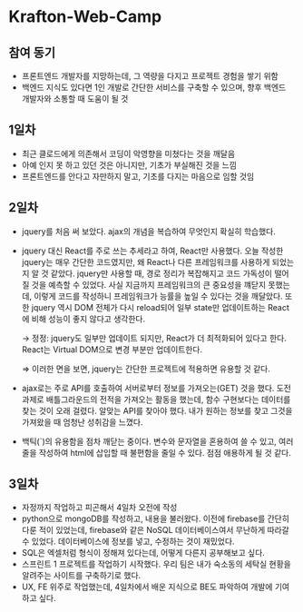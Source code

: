 # Krafton-Web-Camp

## 참여 동기

- 프론트엔드 개발자를 지망하는데, 그 역량을 다지고 프로젝트 경험을 쌓기 위함
- 백엔드 지식도 있다면 1인 개발로 간단한 서비스를 구축할 수 있으며, 향후 백엔드 개발자와 소통할 때 도움이 될 것

## 1일차

- 최근 클로드에게 의존해서 코딩이 악영향을 미쳤다는 것을 깨달음
- 아예 인지 못 하고 있던 것은 아니지만, 기초가 부실해진 것을 느낌
- 프론트엔드를 안다고 자만하지 말고, 기초를 다지는 마음으로 임할 것임

## 2일차

- jquery를 처음 써 보았다. ajax의 개념을 복습하여 무엇인지 확실히 학습했다.
- jquery 대신 React를 주로 쓰는 추세라고 하여, React만 사용했다. 오늘 작성한 jquery는 매우 간단한 코드였지만, 왜 React나 다른 프레임워크를 사용하게 되었는지 알 것 같았다. jquery만 사용할 때, 경로 정리가 복잡해지고 코드 가독성이 떨어질 것을 예측할 수 있었다. 사실 지금까지 프레임워크의 큰 중요성을 꺠닫지 못했는데, 이렇게 코드를 작성하니 프레임워크가 능률을 높일 수 있다는 것을 깨달았다. 또한 jquery 역시 DOM 전체가 다시 reload되어 일부 state만 업데이트하는 React에 비해 성능이 좋지 않다고 생각한다.

  → 정정: jquery도 일부만 업데이트 되지만, React가 더 최적화되어 있다고 한다. React는 Virtual DOM으로 변경 부분만 업데이트한다.

  ⇒ 이러한 면을 보면, jquery는 간단한 프로젝트에 적용하면 유용할 것 같다.

- ajax로는 주로 API를 호출하여 서버로부터 정보를 가져오는(GET) 것을 했다. 도전 과제로 배틀그라운드의 전적을 가져오는 활동을 했는데, 함수 구현보다는 데이터를 찾는 것이 오래 걸렸다. 알맞는 API를 찾아야 했다. 내가 원하는 정보를 찾고 그것을 가져왔을 때 엄청난 성취감을 느꼈다.
- 백틱(`)의 유용함을 점차 깨닫는 중이다. 변수와 문자열을 혼용하여 쓸 수 있고, 여러 줄을 작성하여 html에 삽입할 때 불편함을 줄일 수 있다. 점점 애용하게 될 것 같다.

## 3일차

- 자정까지 작업하고 피곤해서 4일차 오전에 작성
- python으로 mongoDB를 작성하고, 내용을 불러왔다. 이전에 firebase를 간단히 다룬 적이 있었는데, firebase와 같은 NoSQL 데이터베이스여서 무난하게 따라갈 수 있었다. 데이터베이스에 정보를 넣고, 수정하는 것이 재밌었다.
- SQL은 엑셀처럼 형식이 정해져 있다는데, 어떻게 다른지 공부해보고 싶다.
- 스프린트 1 프로젝트를 작업하기 시작했다. 우리 팀은 내가 숙소동의 세탁실 현황을 알려주는 사이트를 구축하기로 했다.
- UX, FE 위주로 작업했는데, 4일차에서 배운 지식으로 BE도 파악하여 개발에 기여하고 싶다.
